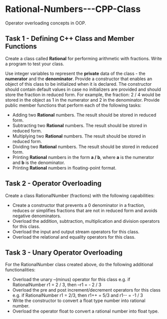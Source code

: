 # Rational-Numbers---CPP-Class
Operator overloading concepts in OOP.

## Task 1 - Defining C++ Class and Member Functions
Create a class called **Rational** for performing arithmetic with fractions. Write a program to test your class.

Use integer variables to represent the **private** data of the class - the **numerator** and the **denominator**. Provide a constructor that enables an object of this class to be initialized when it is declared. The constructor should contain default values in case no initializers are provided and should store the fraction in reduced form. For example, the fraction: 2 / 4 would be stored in the object as 1 in the numerator and 2 in the denominator. Provide public member functions that perform each of the following tasks:
  * Adding two **Rational** numbers. The result should be stored in reduced form.
  * Subtracting two **Rational** numbers. The result should be stored in reduced form.
  * Multiplying two **Rational** numbers. The result should be stored in reduced form.
  * Dividing two **Rational** numbers. The result should be stored in reduced form.
  * Printing **Rational** numbers in the form **a / b**, where **a** is the numerator and **b** is the denominator.
  * Printing **Rational** numbers in floating-point format.
  
## Task 2 - Operator Overloading
Create a class RationalNumber (fractions) with the following capabilities:
 * Create a constructor that prevents a 0 denominator in a fraction, reduces or simplifies fractions that are not in reduced form and avoids negative denominators.
 * Overload the addition, subtraction, multiplication and division operators for this class.
 * Overload the input and output stream operators for this class.
 * Overload the relational and equality operators for this class.

## Task 3 - Unary Operator Overloading
For the RationalNumber class created above, do the following additional functionalities:
 * Overload the unary –(minus) operator for this class e.g. if RationalNumber r1 = 2 / 3, then –r1 = - 2 / 3
 * Overload the pre and post increment/decrement operators for this class e.g. if RationalNumber r1 = 2/3, then r1++ = 5/3 and r1-- = -1 / 3
 * Write the constructor to convert a float type number into rational number.
 * Overload the operator float to convert a rational number into float type.

